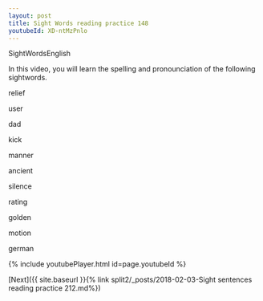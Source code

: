 ```yaml
---
layout: post
title: Sight Words reading practice 148
youtubeId: XD-ntMzPnlo
---
```

 
 
SightWordsEnglish

In this video, you will learn the spelling and pronounciation of the following sightwords.

relief

user

dad

kick

manner

ancient

silence

rating

golden

motion

german


{% include youtubePlayer.html id=page.youtubeId %}
 
 

[Next]({{ site.baseurl }}{% link  split2/_posts/2018-02-03-Sight sentences reading practice 212.md%})
 
